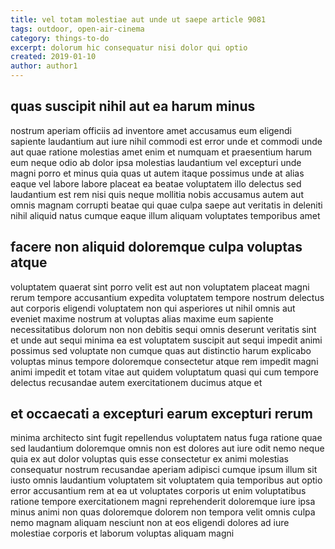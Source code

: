 ```yaml
---
title: vel totam molestiae aut unde ut saepe article 9081
tags: outdoor, open-air-cinema
category: things-to-do
excerpt: dolorum hic consequatur nisi dolor qui optio
created: 2019-01-10
author: author1
---
```


## quas suscipit nihil aut ea harum minus

nostrum aperiam officiis ad inventore amet accusamus eum eligendi sapiente laudantium aut iure nihil commodi est error unde et commodi unde aut quae ratione molestias amet enim et numquam et praesentium harum eum neque odio ab dolor ipsa molestias laudantium vel excepturi unde magni porro et minus quia quas ut autem itaque possimus unde at alias eaque vel labore labore placeat ea beatae voluptatem illo delectus sed laudantium est rem nisi quis neque mollitia nobis accusamus autem aut omnis magnam corrupti beatae qui quae culpa saepe aut veritatis in deleniti nihil aliquid natus cumque eaque illum aliquam voluptates temporibus amet

## facere non aliquid doloremque culpa voluptas atque

voluptatem quaerat sint porro velit est aut non voluptatem placeat magni rerum tempore accusantium expedita voluptatem tempore nostrum delectus aut corporis eligendi voluptatem non qui asperiores ut nihil omnis aut eveniet maxime nostrum at voluptas alias maxime eum sapiente necessitatibus dolorum non non debitis sequi omnis deserunt veritatis sint et unde aut sequi minima ea est voluptatem suscipit aut sequi impedit animi possimus sed voluptate non cumque quas aut distinctio harum explicabo voluptas minus tempore doloremque consectetur atque rem impedit magni animi impedit et totam vitae aut quidem voluptatum quasi qui cum tempore delectus recusandae autem exercitationem ducimus atque et

## et occaecati a excepturi earum excepturi rerum

minima architecto sint fugit repellendus voluptatem natus fuga ratione quae sed laudantium doloremque omnis non est dolores aut iure odit nemo neque quia ex aut dolor voluptas quis esse consectetur ex animi molestias consequatur nostrum recusandae aperiam adipisci cumque ipsum illum sit iusto omnis laudantium voluptatem sit voluptatem quia temporibus aut optio error accusantium rem at ea ut voluptates corporis ut enim voluptatibus ratione tempore exercitationem magni reprehenderit doloremque iure ipsa minus animi non quas doloremque dolorem non tempora velit omnis culpa nemo magnam aliquam nesciunt non at eos eligendi dolores ad iure molestiae corporis et laborum voluptas aliquam magni
